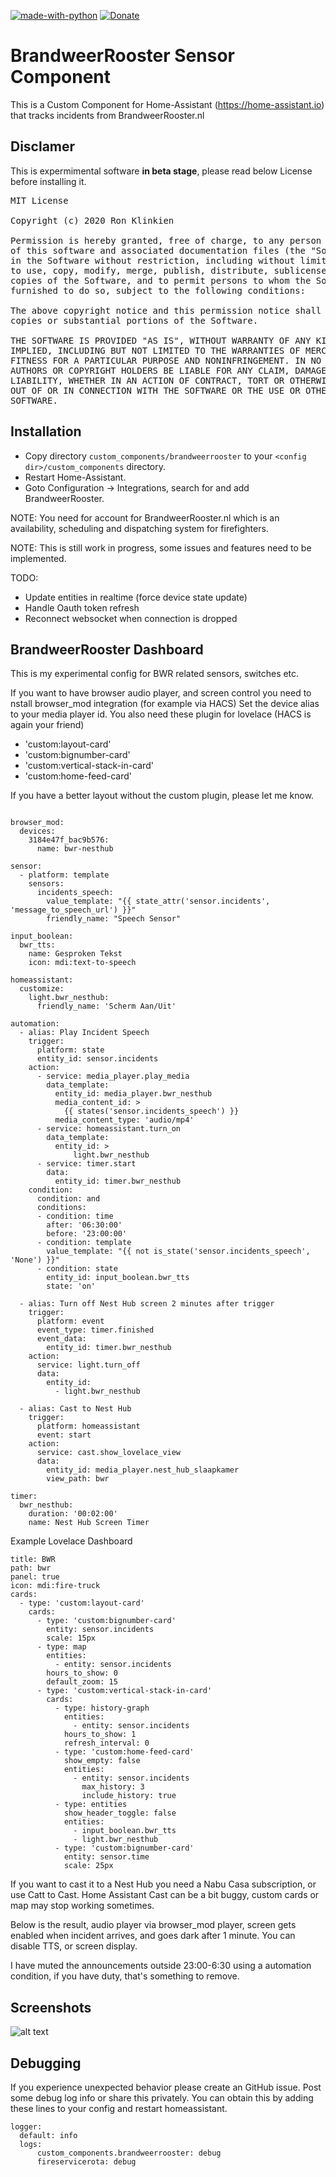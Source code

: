 [![made-with-python](https://img.shields.io/badge/Made%20with-Python-1f425f.svg)](https://www.python.org/) [![Donate](https://img.shields.io/badge/Donate-PayPal-green.svg)](https://www.paypal.me/cyberjunkynl/)

# BrandweerRooster Sensor Component
This is a Custom Component for Home-Assistant (https://home-assistant.io) that tracks incidents from BrandweerRooster.nl

## Disclamer

This is expermimental software **in beta stage**, please read below License before installing it.

<pre>
MIT License

Copyright (c) 2020 Ron Klinkien

Permission is hereby granted, free of charge, to any person obtaining a copy
of this software and associated documentation files (the "Software"), to deal
in the Software without restriction, including without limitation the rights
to use, copy, modify, merge, publish, distribute, sublicense, and/or sell
copies of the Software, and to permit persons to whom the Software is
furnished to do so, subject to the following conditions:

The above copyright notice and this permission notice shall be included in all
copies or substantial portions of the Software.

THE SOFTWARE IS PROVIDED "AS IS", WITHOUT WARRANTY OF ANY KIND, EXPRESS OR
IMPLIED, INCLUDING BUT NOT LIMITED TO THE WARRANTIES OF MERCHANTABILITY,
FITNESS FOR A PARTICULAR PURPOSE AND NONINFRINGEMENT. IN NO EVENT SHALL THE
AUTHORS OR COPYRIGHT HOLDERS BE LIABLE FOR ANY CLAIM, DAMAGES OR OTHER
LIABILITY, WHETHER IN AN ACTION OF CONTRACT, TORT OR OTHERWISE, ARISING FROM,
OUT OF OR IN CONNECTION WITH THE SOFTWARE OR THE USE OR OTHER DEALINGS IN THE
SOFTWARE.
</pre>

## Installation

- Copy directory `custom_components/brandweerrooster` to your `<config dir>/custom_components` directory.
- Restart Home-Assistant.
- Goto Configuration -> Integrations, search for and add BrandweerRooster.

NOTE: You need for account for BrandweerRooster.nl which is an availability, scheduling and dispatching system for firefighters.

NOTE: This is still work in progress, some issues and features need to be implemented.

TODO:
- Update entities in realtime (force device state update)
- Handle Oauth token refresh
- Reconnect websocket when connection is dropped

## BrandweerRooster Dashboard

This is my experimental config for BWR related sensors, switches etc.

If you want to have browser audio player, and screen control you need to nstall browser_mod integration (for example via HACS)
Set the device alias to your media player id.
You also need these plugin for lovelace (HACS is again your friend)
- 'custom:layout-card'
- 'custom:bignumber-card'
- 'custom:vertical-stack-in-card'
- 'custom:home-feed-card'

If you have a better layout without the custom plugin, please let me know.

```

browser_mod:
  devices:
    3184e47f_bac9b576:
      name: bwr-nesthub

sensor:
  - platform: template
    sensors:
      incidents_speech:
        value_template: "{{ state_attr('sensor.incidents', 'message_to_speech_url') }}"
        friendly_name: "Speech Sensor"

input_boolean:
  bwr_tts:
    name: Gesproken Tekst
    icon: mdi:text-to-speech

homeassistant:
  customize:
    light.bwr_nesthub:
      friendly_name: 'Scherm Aan/Uit'

automation:
  - alias: Play Incident Speech
    trigger:
      platform: state
      entity_id: sensor.incidents
    action:
      - service: media_player.play_media
        data_template:
          entity_id: media_player.bwr_nesthub
          media_content_id: >
            {{ states('sensor.incidents_speech') }}
          media_content_type: 'audio/mp4'
      - service: homeassistant.turn_on
        data_template: 
          entity_id: >
              light.bwr_nesthub
      - service: timer.start
        data:
          entity_id: timer.bwr_nesthub
    condition:
      condition: and
      conditions:
      - condition: time
        after: '06:30:00'
        before: '23:00:00'
      - condition: template
        value_template: "{{ not is_state('sensor.incidents_speech', 'None') }}"
      - condition: state
        entity_id: input_boolean.bwr_tts
        state: 'on'

  - alias: Turn off Nest Hub screen 2 minutes after trigger
    trigger:
      platform: event
      event_type: timer.finished
      event_data:
        entity_id: timer.bwr_nesthub
    action:
      service: light.turn_off
      data:
        entity_id:
          - light.bwr_nesthub

  - alias: Cast to Nest Hub
    trigger: 
      platform: homeassistant
      event: start
    action:
      service: cast.show_lovelace_view
      data: 
        entity_id: media_player.nest_hub_slaapkamer
        view_path: bwr

timer:
  bwr_nesthub:
    duration: '00:02:00'
    name: Nest Hub Screen Timer
```

Example Lovelace Dashboard

```
title: BWR
path: bwr
panel: true
icon: mdi:fire-truck
cards:
  - type: 'custom:layout-card'
    cards:
      - type: 'custom:bignumber-card'
        entity: sensor.incidents
        scale: 15px
      - type: map
        entities:
          - entity: sensor.incidents
        hours_to_show: 0
        default_zoom: 15
      - type: 'custom:vertical-stack-in-card'
        cards:
          - type: history-graph
            entities:
              - entity: sensor.incidents
            hours_to_show: 1
            refresh_interval: 0
          - type: 'custom:home-feed-card'
            show_empty: false
            entities:
              - entity: sensor.incidents
                max_history: 3
                include_history: true
          - type: entities
            show_header_toggle: false
            entities:
              - input_boolean.bwr_tts
              - light.bwr_nesthub
          - type: 'custom:bignumber-card'
            entity: sensor.time
            scale: 25px
```


If you want to cast it to a Nest Hub you need a Nabu Casa subscription, or use Catt to Cast.
Home Assistant Cast can be a bit buggy, custom cards or map may stop working sometimes.

Below is the result, audio player via browser_mod player, screen gets enabled when incident arrives, and goes dark after 1 minute. You can disable TTS, or screen display.

I have muted the announcements outside 23:00-6:30 using a automation condition, if you have duty, that's something to remove.


## Screenshots

![alt text](https://github.com/cyberjunky/home-assistant-brandweerrooster/blob/master/screenshots/bwr-nesthub-dash.png?raw=true "Screenshot BrandweerRooster Dashboard")


## Debugging
If you experience unexpected behavior please create an GitHub issue.
Post some debug log info or share this privately.
You can obtain this by adding these lines to your config and restart homeassistant.


```
logger:
  default: info
  logs:
      custom_components.brandweerrooster: debug
      fireservicerota: debug
```
